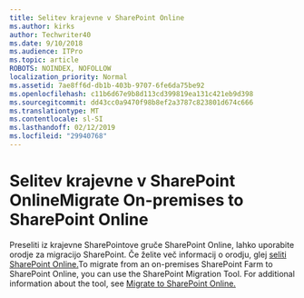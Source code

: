 ```yaml
---
title: Selitev krajevne v SharePoint Online
ms.author: kirks
author: Techwriter40
ms.date: 9/10/2018
ms.audience: ITPro
ms.topic: article
ROBOTS: NOINDEX, NOFOLLOW
localization_priority: Normal
ms.assetid: 7ae8ff6d-db1b-403b-9707-6fe6da75be92
ms.openlocfilehash: c11b6d67e9b8d113cd399819ea131c421eb9d398
ms.sourcegitcommit: dd43cc0a9470f98b8ef2a3787c823801d674c666
ms.translationtype: MT
ms.contentlocale: sl-SI
ms.lasthandoff: 02/12/2019
ms.locfileid: "29940768"
---
```

# <a name="migrate-on-premises-to-sharepoint-online"></a><span data-ttu-id="4cbed-102">Selitev krajevne v SharePoint Online</span><span class="sxs-lookup"><span data-stu-id="4cbed-102">Migrate On-premises to SharePoint Online</span></span>

<span data-ttu-id="4cbed-p101">Preseliti iz krajevne SharePointove gruče SharePoint Online, lahko uporabite orodje za migracijo SharePoint. Če želite več informacij o orodju, glej [seliti SharePoint Online.](https://go.microsoft.com/fwlink/?linkid=2019574)</span><span class="sxs-lookup"><span data-stu-id="4cbed-p101">To migrate from an on-premises SharePoint Farm to SharePoint Online, you can use the SharePoint Migration Tool. For additional information about the tool, see [Migrate to SharePoint Online.](https://go.microsoft.com/fwlink/?linkid=2019574)</span></span>
  

